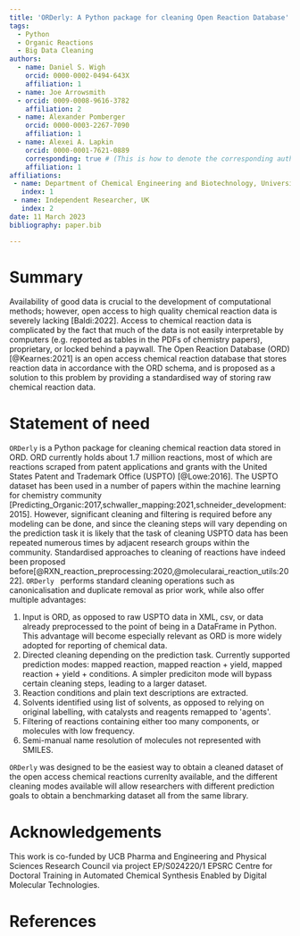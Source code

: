 ```yaml
---
title: 'ORDerly: A Python package for cleaning Open Reaction Database'
tags:
  - Python
  - Organic Reactions
  - Big Data Cleaning
authors:
  - name: Daniel S. Wigh
    orcid: 0000-0002-0494-643X
    affiliation: 1
  - name: Joe Arrowsmith
  - orcid: 0009-0008-9616-3782
    affiliation: 2
  - name: Alexander Pomberger
    orcid: 0000-0003-2267-7090
    affiliation: 1
  - name: Alexei A. Lapkin
    orcid: 0000-0001-7621-0889
    corresponding: true # (This is how to denote the corresponding author)
    affiliation: 1
affiliations:
 - name: Department of Chemical Engineering and Biotechnology, University of Cambridge, Cambridge, UK
   index: 1
 - name: Independent Researcher, UK
   index: 2
date: 11 March 2023
bibliography: paper.bib

---
```


# Summary

Availability of good data is crucial to the development of computational methods; however, open access to high quality chemical reaction data is severely lacking [Baldi:2022]. Access to chemical reaction data is complicated by the fact that much of the data is not easily interpretable by computers (e.g. reported as tables in the PDFs of chemistry papers), proprietary, or locked behind a paywall. The Open Reaction Database (ORD) [@Kearnes:2021] is an open access chemical reaction database that stores reaction data in accordance with the ORD schema, and is proposed as a solution to this problem by providing a standardised way of storing raw chemical reaction data. 

# Statement of need

`ORDerly` is a Python package for cleaning chemical reaction data stored in ORD. ORD currently holds about 1.7 million reactions, most of which are reactions scraped from patent applications and grants with the United States Patent and Trademark Office (USPTO) [@Lowe:2016]. The USPTO dataset has been used in a number of papers within the machine learning for chemistry community [Predicting_Organic:2017,schwaller_mapping:2021,schneider_development:2015]. However, significant cleaning and filtering is required before any modeling can be done, and since the cleaning steps will vary depending on the prediction task it is likely that the task of cleaning USPTO data has been repeated numerous times by adjacent research groups within the community. Standardised approaches to cleaning of reactions have indeed been proposed before[@RXN_reaction_preprocessing:2020,@molecularai_reaction_utils:2022]. `ORDerly ` performs standard cleaning operations such as canonicalisation and duplicate removal as prior work, while also offer multiple advantages:
 1. Input is ORD, as opposed to raw USPTO data in XML, csv, or data already preprocessed to the point of being in a DataFrame in Python. This advantage will become especially relevant as ORD is more widely adopted for reporting of chemical data.
 2. Directed cleaning depending on the prediction task. Currently supported prediction modes: mapped reaction, mapped reaction + yield, mapped reaction + yield + conditions. A simpler prediciton mode will bypass certain cleaning steps, leading to a larger dataset.
 3. Reaction conditions and plain text descriptions are extracted. 
 4. Solvents identified using list of solvents, as opposed to relying on original labelling, with catalysts and reagents remapped to 'agents'.
 5. Filtering of reactions containing either too many components, or molecules with low frequency.
 6. Semi-manual name resolution of molecules not represented with SMILES.

`ORDerly` was designed to be the easiest way to obtain a cleaned dataset of the open access chemical reactions currenlty available, and the different cleaning modes available will allow researchers with different prediction goals to obtain a benchmarking dataset all from the same library.


# Acknowledgements

This work is co-funded by UCB Pharma and Engineering and Physical Sciences Research Council via project EP/S024220/1 EPSRC Centre for Doctoral Training in Automated Chemical Synthesis Enabled by Digital Molecular Technologies.

# References

